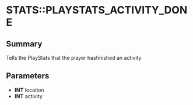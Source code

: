 # STATS::PLAYSTATS_ACTIVITY_DONE

## Summary
Tells the PlayStats that the player hasfinished an activity

## Parameters
* **INT** location
* **INT** activity